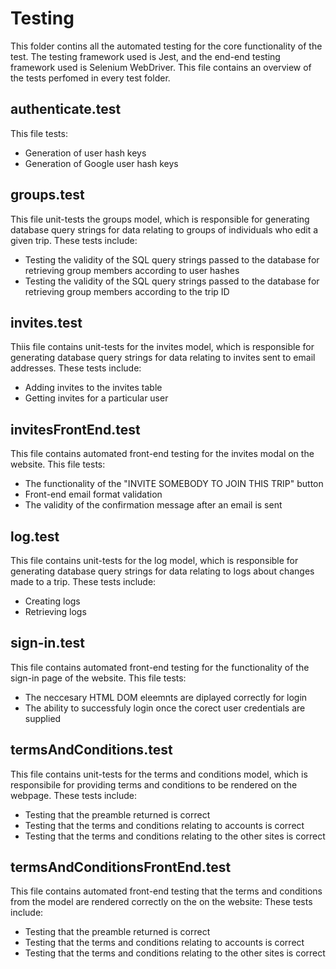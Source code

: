 # Testing

This folder contins all the automated testing for the core functionality of the test. The testing framework used is Jest, and the end-end testing framework used is Selenium WebDriver. This file contains an overview of the tests perfomed in every test folder. 

## authenticate.test
This file tests:
- Generation of user hash keys
- Generation of Google user hash keys

## groups.test
This file unit-tests the groups model, which is responsible for generating database query strings for data relating to groups of individuals who edit a given trip. These tests include:
- Testing the validity of the SQL query strings passed to the database for retrieving group members according to user hashes
- Testing the validity of the SQL query strings passed to the database for retrieving group members according to the trip ID 

## invites.test
Thiis file contains unit-tests for the invites model, which is responsible for generating database query strings for data relating to invites sent to email addresses. These tests include: 
- Adding invites to the invites table
- Getting invites for a particular user

## invitesFrontEnd.test
This file contains automated front-end testing for the invites modal on the website. This file tests: 
- The functionality of the "INVITE SOMEBODY TO JOIN THIS TRIP" button
- Front-end email format validation
- The validity of the confirmation message after an email is sent

## log.test
This file contains unit-tests for the log model, which is responsible for generating database query strings for data relating to logs about changes made to a trip. These tests include: 
- Creating logs
- Retrieving logs

## sign-in.test
This file contains automated front-end testing for the functionality of the sign-in page of the website. This file tests: 
- The neccesary HTML DOM eleemnts are diplayed correctly for login
- The ability to successfuly login once the corect user credentials are supplied

## termsAndConditions.test
This file contains unit-tests for the terms and conditions model, which is responsibile for providing terms and conditions to be rendered on the webpage. These tests include: 
- Testing that the preamble returned is correct
- Testing that the terms and conditions relating to accounts is correct
- Testing that the terms and conditions relating to the other sites is correct

## termsAndConditionsFrontEnd.test
This file contains automated front-end testing that the terms and conditions from the model are rendered correctly on the on the website: These tests include: 
- Testing that the preamble returned is correct
- Testing that the terms and conditions relating to accounts is correct
- Testing that the terms and conditions relating to the other sites is correct

